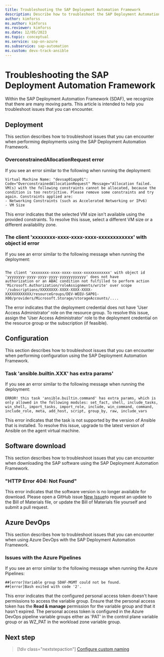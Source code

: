 ```yaml
---
title: Troubleshooting the SAP Deployment Automation Framework
description: Describe how to troubleshoot the SAP Deployment Automation Framework.
author: kimforss
ms.author: kimforss
ms.reviewer: kimforss
ms.date: 12/05/2023
ms.topic: conceptual
ms.service: sap-on-azure
ms.subservice: sap-automation
ms.custom: devx-track-ansible
---
```


# Troubleshooting the SAP Deployment Automation Framework


Within the SAP Deployment Automation Framework (SDAF), we recognize that there are many moving parts.  This article is intended to help you troubleshoot issues that you can encounter.

## Deployment

This section describes how to troubleshoot issues that you can encounter when performing deployments using the SAP Deployment Automation Framework.

### OverconstrainedAllocationRequest error
If you see an error similar to the following when running the deployment:

```text
Virtual Machine Name: "devsap01app01": Code="OverconstrainedAllocationRequest" Message="Allocation failed. VM(s) with the following constraints cannot be allocated, because the condition is too restrictive. Please remove some constraints and try again. Constraints applied are:
- Networking Constraints (such as Accelerated Networking or IPv6)
- VM Size
```

This error indicates that the selected VM size isn't available using the provided constraints.  To resolve this issue, select a different VM size or a different availability zone.

### The client 'xxxxxxxx-xxxx-xxxx-xxxx-xxxxxxxxxxxx' with object id error
If you see an error similar to the following message when running the deployment:

```text

The client 'xxxxxxxx-xxxx-xxxx-xxxx-xxxxxxxxxxxx' with object id 'yyyyyyyy-yyyy-yyyy-yyyy-yyyyyyyyyyyy' does not have
authorization or an ABAC condition not fulfilled to perform action 'Microsoft.Authorization/roleAssignments/write' over scope '/subscriptions/XXXXXXXX-XXXX-XXXX-XXXX-XXXXXXXXXXXX/resourceGroups/DEV-WEEU-SAP01-X00/providers/Microsoft.Storage/storageAccounts/....
```

The error indicates that the deployment credential does not have 'User Access Administrator' role on the resource group. To resolve this issue, assign the 'User Access Administrator' role to the deployment credential on the resource group or the subscription (if feasible).

## Configuration

This section describes how to troubleshoot issues that you can encounter when performing configuration using the SAP Deployment Automation Framework.

### Task 'ansible.builtin.XXX' has extra params'

If you see an error similar to the following message when running the deployment:

```text
ERROR! this task 'ansible.builtin.command' has extra params, which is only allowed in the following modules: set_fact, shell, include_tasks, win_shell, import_tasks, import_role, include, win_command, command, include_role, meta, add_host, script, group_by, raw, include_vars
```

This error indicates that the task is not supported by the version of Ansible that is installed. To resolve this issue, upgrade to the latest version of Ansible on the agent virtual machine.

## Software download

This section describes how to troubleshoot issues that you can encounter when downloading the SAP software using the SAP Deployment Automation Framework.

### "HTTP Error 404: Not Found"

This error indicates that the software version is no longer available for download. Please open a GitHub issue [New Issue](https://github.com/Azure/SAP-automation-samples/issues/new/choose)to request an update to the Bill of Materials file, or update the Bill of Materials file yourself and submit a pull request.

## Azure DevOps

This section describes how to troubleshoot issues that you can encounter when using Azure DevOps with the SAP Deployment Automation Framework.

### Issues with the Azure Pipelines

If you see an error similar to the following message when running the Azure Pipelines:

```text
##[error]Variable group SDAF-MGMT could not be found.
##[error]Bash exited with code '2'.
```

This error indicates that the configured personal access token doesn't have permissions to access the variable group. Ensure that the personal access token has the **Read & manage** permission for the variable group and that it hasn't expired. The personal access token is configured in the Azure DevOps pipeline variable groups either as 'PAT' in the control plane variable group or as WZ_PAT in the workload zone variable group.


## Next step

> [!div class="nextstepaction"]
> [Configure custom naming](naming-module.md)
